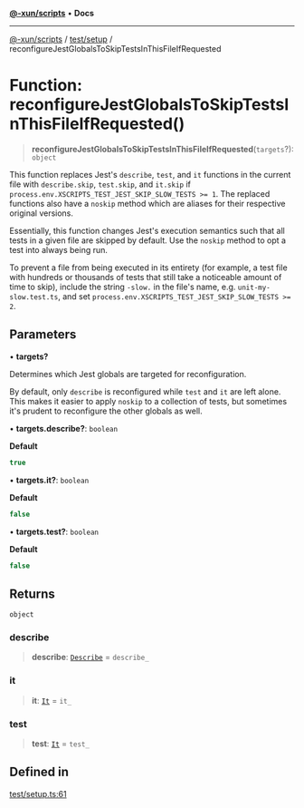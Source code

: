 [**@-xun/scripts**](../../../README.md) • **Docs**

***

[@-xun/scripts](../../../README.md) / [test/setup](../README.md) / reconfigureJestGlobalsToSkipTestsInThisFileIfRequested

# Function: reconfigureJestGlobalsToSkipTestsInThisFileIfRequested()

> **reconfigureJestGlobalsToSkipTestsInThisFileIfRequested**(`targets`?): `object`

This function replaces Jest's `describe`, `test`, and `it` functions in the
current file with `describe.skip`, `test.skip`, and `it.skip` if
`process.env.XSCRIPTS_TEST_JEST_SKIP_SLOW_TESTS >= 1`. The replaced functions
also have a `noskip` method which are aliases for their respective original
versions.

Essentially, this function changes Jest's execution semantics such that all
tests in a given file are skipped by default. Use the `noskip` method to opt
a test into always being run.

To prevent a file from being executed in its entirety (for example, a test
file with hundreds or thousands of tests that still take a noticeable amount
of time to skip), include the string `-slow.` in the file's name, e.g.
`unit-my-slow.test.ts`, and set
`process.env.XSCRIPTS_TEST_JEST_SKIP_SLOW_TESTS >= 2`.

## Parameters

• **targets?**

Determines which Jest globals are targeted for reconfiguration.

By default, only `describe` is reconfigured while `test` and `it` are left
alone. This makes it easier to apply `noskip` to a collection of tests, but
sometimes it's prudent to reconfigure the other globals as well.

• **targets.describe?**: `boolean`

**Default**

```ts
true
```

• **targets.it?**: `boolean`

**Default**

```ts
false
```

• **targets.test?**: `boolean`

**Default**

```ts
false
```

## Returns

`object`

### describe

> **describe**: [`Describe`](../../../types/jest.patched/namespaces/jest/interfaces/Describe.md) = `describe_`

### it

> **it**: [`It`](../../../types/jest.patched/namespaces/jest/interfaces/It.md) = `it_`

### test

> **test**: [`It`](../../../types/jest.patched/namespaces/jest/interfaces/It.md) = `test_`

## Defined in

[test/setup.ts:61](https://github.com/Xunnamius/xscripts/blob/dab28cbd16e1a8b65bb5fd311af787e2401e7d30/test/setup.ts#L61)
